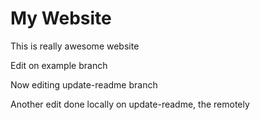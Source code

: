 # My Website

This is really awesome website


Edit on example branch

Now editing update-readme branch

Another edit done locally on update-readme, the remotely
